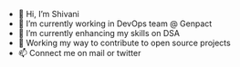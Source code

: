 - 👋 Hi, I’m Shivani
- 👀 I’m currently working in DevOps team @ Genpact 
- 🌱 I’m currently enhancing my skills on DSA
- 💞️ Working my way to contribute to open source projects
- 📫 Connect me on mail or twitter

